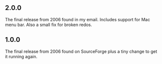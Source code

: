## 2.0.0

The final release from 2006 found in my email. Includes support for Mac menu bar. Also a small fix for broken redos.

## 1.0.0

The final release from 2006 found on SourceForge plus a tiny change to get it running again.
